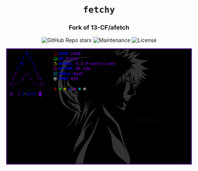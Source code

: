 <div align="center">

# `fetchy`

<h3>
  Fork of 13-CF/afetch
</h3>

<!-- Badges -->
![GitHub Repo stars](https://img.shields.io/github/stars/nemo256/fetchy?style=for-the-badge)
![Maintenance](https://shields.io/maintenance/yes/2023?style=for-the-badge)
![License](https://shields.io/github/license/nemo256/fetchy?style=for-the-badge)

<!-- Demo image -->
![Demo](demo.png)

</div>
